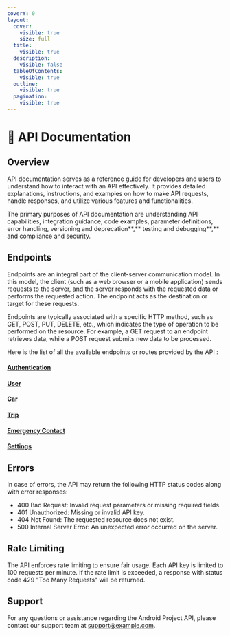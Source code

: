 ```yaml
---
coverY: 0
layout:
  cover:
    visible: true
    size: full
  title:
    visible: true
  description:
    visible: false
  tableOfContents:
    visible: true
  outline:
    visible: true
  pagination:
    visible: true
---
```


# 📖 API Documentation

## Overview

API documentation serves as a reference guide for developers and users to understand how to interact with an API effectively. It provides detailed explanations, instructions, and examples on how to make API requests, handle responses, and utilize various features and functionalities.

The primary purposes of API documentation are understanding API capabilities, integration guidance, code examples, parameter definitions, error handling, versioning and deprecation**,** testing and debugging**,** and compliance and security.



## Endpoints

Endpoints are an integral part of the client-server communication model. In this model, the client (such as a web browser or a mobile application) sends requests to the server, and the server responds with the requested data or performs the requested action. The endpoint acts as the destination or target for these requests.

Endpoints are typically associated with a specific HTTP method, such as GET, POST, PUT, DELETE, etc., which indicates the type of operation to be performed on the resource. For example, a GET request to an endpoint retrieves data, while a POST request submits new data to be processed.

Here is the list of all the available endpoints or routes provided by the API :

#### [Authentication](api-documentation/authentication.md)

#### [User](api-documentation/user.md)

#### [Car](api-documentation/car.md)

#### [Trip](api-documentation/trip.md)

#### [Emergency Contact](api-documentation/emergency-contact.md)

#### [Settings](api-documentation/settings.md)



## Errors

In case of errors, the API may return the following HTTP status codes along with error responses:

* 400 Bad Request: Invalid request parameters or missing required fields.
* 401 Unauthorized: Missing or invalid API key.
* 404 Not Found: The requested resource does not exist.
* 500 Internal Server Error: An unexpected error occurred on the server.



## Rate Limiting

The API enforces rate limiting to ensure fair usage. Each API key is limited to 100 requests per minute. If the rate limit is exceeded, a response with status code 429 "Too Many Requests" will be returned.



## Support

For any questions or assistance regarding the Android Project API, please contact our support team at [support@example.com](mailto:support@example.com).





